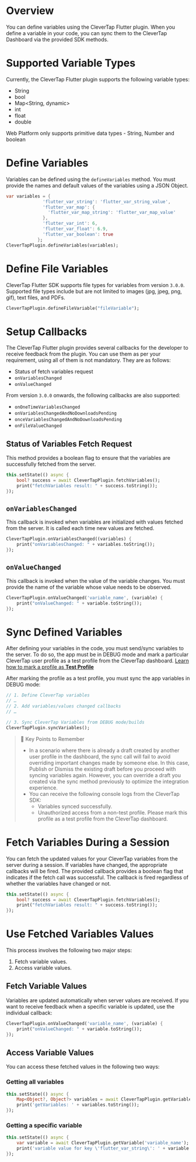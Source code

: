 # Overview
You can define variables using the CleverTap Flutter plugin. When you define a variable in your code, you can sync them to the CleverTap Dashboard via the provided SDK methods.

# Supported Variable Types

Currently, the CleverTap Flutter plugin supports the following variable types:

- String
- bool
- Map<String, dynamic>
- int
- float
- double

Web Platform only supports primitive data types - String, Number and boolean

# Define Variables

Variables can be defined using the `defineVariables` method. You must provide the names and default values of the variables using a JSON Object. 

```Dart
var variables = {
              'flutter_var_string': 'flutter_var_string_value',
              'flutter_var_map': {
                'flutter_var_map_string': 'flutter_var_map_value'
              },
              'flutter_var_int': 6,
              'flutter_var_float': 6.9,
              'flutter_var_boolean': true
            };
CleverTapPlugin.defineVariables(variables);
```

# Define File Variables

CleverTap Flutter SDK supports file types for variables from version `3.0.0`. Supported file types include but are not limited to images (jpg, jpeg, png, gif), text files, and PDFs.

```Dart
CleverTapPlugin.defineFileVariable("fileVariable");
```


# Setup Callbacks

The CleverTap Flutter plugin provides several callbacks for the developer to receive feedback from the plugin. You can use them as per your requirement, using all of them is not mandatory. They are as follows:

- Status of fetch variables request
- `onVariablesChanged`
- `onValueChanged`

From version `3.0.0` onwards, the following callbacks are also supported:

- `onOneTimeVariablesChanged`
- `onVariablesChangedAndNoDownloadsPending`
- `onceVariablesChangedAndNoDownloadsPending`
- `onFileValueChanged`


## Status of Variables Fetch Request

This method provides a boolean flag to ensure that the variables are successfully fetched from the server.

```Dart
this.setState(() async {
    bool? success = await CleverTapPlugin.fetchVariables();
    print("fetchVariables result: " + success.toString());
});
```

## `onVariablesChanged`

This callback is invoked when variables are initialized with values fetched from the server. It is called each time new values are fetched.

```Dart
CleverTapPlugin.onVariablesChanged((variables) {
    print("onVariablesChanged: " + variables.toString());
});
```

## `onValueChanged`

This callback is invoked when the value of the variable changes. You must provide the name of the variable whose value needs to be observed.

```Dart
CleverTapPlugin.onValueChanged('variable_name', (variable) {
    print("onValueChanged: " + variable.toString());
});
```

# Sync Defined Variables

After defining your variables in the code, you must send/sync variables to the server. To do so, the app must be in DEBUG mode and mark a particular CleverTap user profile as a test profile from the CleverTap dashboard. [Learn how to mark a profile as **Test Profile**](https://developer.clevertap.com/docs/concepts-user-profiles#mark-a-user-profile-as-a-test-profile)

After marking the profile as a test profile, you must sync the app variables in DEBUG mode:

```Dart
// 1. Define CleverTap variables 
// …
// 2. Add variables/values changed callbacks
// …

// 3. Sync CleverTap Variables from DEBUG mode/builds
CleverTapPlugin.syncVariables();
```

> 📘 Key Points to Remember
> 
> - In a scenario where there is already a draft created by another user profile in the dashboard, the sync call will fail to avoid overriding important changes made by someone else. In this case, Publish or Dismiss the existing draft before you proceed with syncing variables again. However, you can override a draft you created via the sync method previously to optimize the integration experience.
> - You can receive the following console logs from the CleverTap SDK:
>   - Variables synced successfully.
>   - Unauthorized access from a non-test profile. Please mark this profile as a test profile from the CleverTap dashboard.

# Fetch Variables During a Session

You can fetch the updated values for your CleverTap variables from the server during a session. If variables have changed, the appropriate callbacks will be fired. The provided callback provides a boolean flag that indicates if the fetch call was successful. The callback is fired regardless of whether the variables have changed or not.

```Dart
this.setState(() async {
    bool? success = await CleverTapPlugin.fetchVariables();
    print("fetchVariables result: " + success.toString());
});
```

# Use Fetched Variables Values

This process involves the following two major steps:

1. Fetch variable values.
2. Access variable values.

## Fetch Variable Values

Variables are updated automatically when server values are received. If you want to receive feedback when a specific variable is updated, use the individual callback:

```Dart
CleverTapPlugin.onValueChanged('variable_name', (variable) {
    print("onValueChanged: " + variable.toString());
});
```

## Access Variable Values

You can access these fetched values in the following two ways:

### Getting all variables

```Dart
this.setState(() async {
    Map<Object?, Object?> variables = await CleverTapPlugin.getVariables();
    print('getVariables: ' + variables.toString());
});
```

### Getting a specific variable

```Dart
this.setState(() async {
    var variable = await CleverTapPlugin.getVariable('variable_name');
    print('variable value for key \'flutter_var_string\': ' + variable.toString());
});
```

